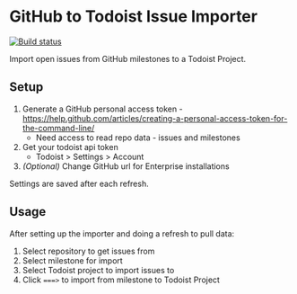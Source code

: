 # GitHub to Todoist Issue Importer

[![Build status](https://ci.appveyor.com/api/projects/status/yn4gej2oh84jsjeo?svg=true)](https://ci.appveyor.com/project/jacobx1/github-todoist-sync)

Import open issues from GitHub milestones to a Todoist Project.

## Setup

1. Generate a GitHub personal access token - https://help.github.com/articles/creating-a-personal-access-token-for-the-command-line/
	+ Need access to read repo data - issues and milestones
2. Get your todoist api token
	+ Todoist > Settings > Account
3. _(Optional)_ Change GitHub url for Enterprise installations

Settings are saved after each refresh.

## Usage

After setting up the importer and doing a refresh to pull data:

1. Select repository to get issues from
2. Select milestone for import
3. Select Todoist project to import issues to
4. Click `===>` to import from milestone to Todoist Project
